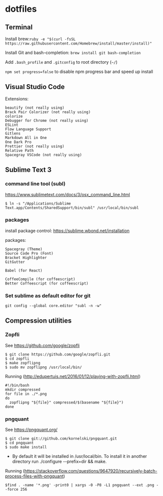 dotfiles
========

## Terminal
Install brew:`ruby -e "$(curl -fsSL https://raw.githubusercontent.com/Homebrew/install/master/install)"`

Install Git and bash-completion: `brew install git bash-completion`

Add `.bash_profile` and `.gitconfig` to root directory (`~/`)

`npm set progress=false` to disable npm progress bar and speed up install

## Visual Studio Code
Extensions:
```
beautify (not really using)
Brack Pair Colorizer (not really using)
colorize
Debugger for Chrome (not really using)
ESLint
Flow Language Support
Gitlens
Markdown All in One
One Dark Pro
Prettier (not really using)
Relative Path
Spacegray VSCode (not really using)
```

## Sublime Text 3

### command line tool (subl)
https://www.sublimetext.com/docs/3/osx_command_line.html
```
$ ln -s "/Applications/Sublime Text.app/Contents/SharedSupport/bin/subl" /usr/local/bin/subl
```

### packages
install package control:
https://sublime.wbond.net/installation

packages:
```
Spacegray (Theme)
Source Code Pro (Font)
Bracket Highlighter
GitGutter

Babel (for React)

CoffeeCompile (for coffeescript)
Better Coffeescript (for coffeescript)
```

### Set sublime as default editor for git
`git config --global core.editor "subl -n -w"`

## Compression utilities

### Zopfli
See https://github.com/google/zopfli
```
$ git clone https://github.com/google/zopfli.git
$ cd zopfli
$ make zopflipng
$ sudo mv zopflipng /usr/local/bin/
```

Running (http://edupertuis.net/2016/01/12/playing-with-zopfli.html)
```
#!/bin/bash
mkdir compressed
for file in ./*.png
do
  zopflipng "${file}" compressed/$(basename "${file}")
done
```

### pngquant
See https://pngquant.org/
```
$ git clone git://github.com/kornelski/pngquant.git
$ cd pngquant
$ sudo make install
```
* By default it will be installed in /usr/local/bin. To install it in another directory run ./configure --prefix=dir && make.

Running (https://stackoverflow.com/questions/9647920/recursively-batch-process-files-with-pngquant)
```
$find . -name '*.png' -print0 | xargs -0 -P8 -L1 pngquant --ext .png --force 256
```
